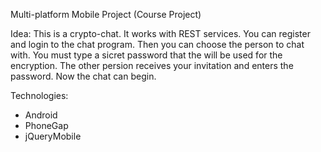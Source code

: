 Multi-platform Mobile Project (Course Project)

Idea:
This is a crypto-chat. It works with REST services. 
You can register and login to the chat program. Then you can choose the person to chat with. You must type a sicret password that the will be used for the encryption. The other persion receives your invitation and enters the password. Now the chat can begin.

Technologies:
* Android
* PhoneGap
* jQueryMobile
